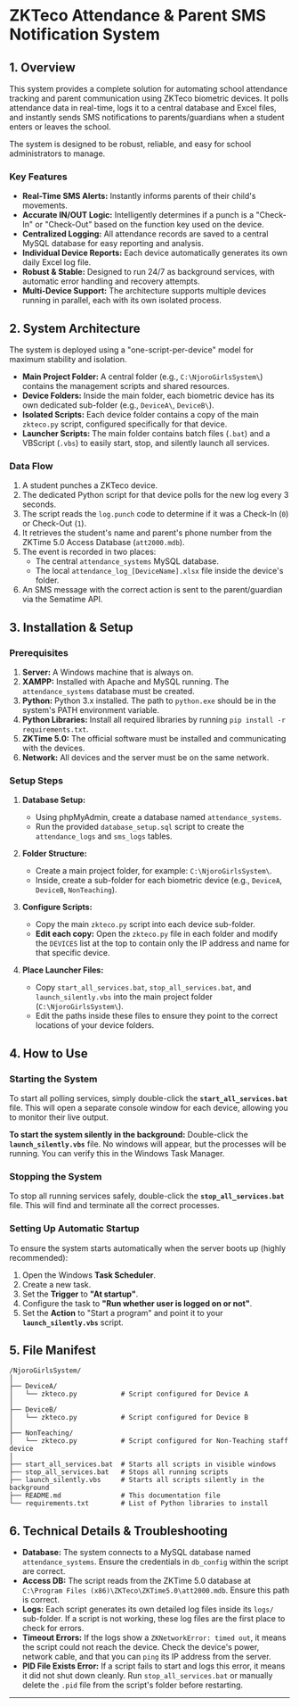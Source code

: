 # ZKTeco Attendance & Parent SMS Notification System

## 1. Overview

This system provides a complete solution for automating school attendance tracking and parent communication using ZKTeco biometric devices. It polls attendance data in real-time, logs it to a central database and Excel files, and instantly sends SMS notifications to parents/guardians when a student enters or leaves the school.

The system is designed to be robust, reliable, and easy for school administrators to manage.

### Key Features

*   **Real-Time SMS Alerts:** Instantly informs parents of their child's movements.
*   **Accurate IN/OUT Logic:** Intelligently determines if a punch is a "Check-In" or "Check-Out" based on the function key used on the device.
*   **Centralized Logging:** All attendance records are saved to a central MySQL database for easy reporting and analysis.
*   **Individual Device Reports:** Each device automatically generates its own daily Excel log file.
*   **Robust & Stable:** Designed to run 24/7 as background services, with automatic error handling and recovery attempts.
*   **Multi-Device Support:** The architecture supports multiple devices running in parallel, each with its own isolated process.

## 2. System Architecture

The system is deployed using a "one-script-per-device" model for maximum stability and isolation.

*   **Main Project Folder:** A central folder (e.g., `C:\NjoroGirlsSystem\`) contains the management scripts and shared resources.
*   **Device Folders:** Inside the main folder, each biometric device has its own dedicated sub-folder (e.g., `DeviceA\`, `DeviceB\`).
*   **Isolated Scripts:** Each device folder contains a copy of the main `zkteco.py` script, configured specifically for that device.
*   **Launcher Scripts:** The main folder contains batch files (`.bat`) and a VBScript (`.vbs`) to easily start, stop, and silently launch all services.

### Data Flow

1.  A student punches a ZKTeco device.
2.  The dedicated Python script for that device polls for the new log every 3 seconds.
3.  The script reads the `log.punch` code to determine if it was a Check-In (`0`) or Check-Out (`1`).
4.  It retrieves the student's name and parent's phone number from the ZKTime 5.0 Access Database (`att2000.mdb`).
5.  The event is recorded in two places:
    *   The central `attendance_systems` MySQL database.
    *   The local `attendance_log_[DeviceName].xlsx` file inside the device's folder.
6.  An SMS message with the correct action is sent to the parent/guardian via the Sematime API.

## 3. Installation & Setup

### Prerequisites

1.  **Server:** A Windows machine that is always on.
2.  **XAMPP:** Installed with Apache and MySQL running. The `attendance_systems` database must be created.
3.  **Python:** Python 3.x installed. The path to `python.exe` should be in the system's PATH environment variable.
4.  **Python Libraries:** Install all required libraries by running `pip install -r requirements.txt`.
5.  **ZKTime 5.0:** The official software must be installed and communicating with the devices.
6.  **Network:** All devices and the server must be on the same network.

### Setup Steps

1.  **Database Setup:**
    *   Using phpMyAdmin, create a database named `attendance_systems`.
    *   Run the provided `database_setup.sql` script to create the `attendance_logs` and `sms_logs` tables.

2.  **Folder Structure:**
    *   Create a main project folder, for example: `C:\NjoroGirlsSystem\`.
    *   Inside, create a sub-folder for each biometric device (e.g., `DeviceA`, `DeviceB`, `NonTeaching`).

3.  **Configure Scripts:**
    *   Copy the main `zkteco.py` script into each device sub-folder.
    *   **Edit each copy:** Open the `zkteco.py` file in each folder and modify the `DEVICES` list at the top to contain only the IP address and name for that specific device.

4.  **Place Launcher Files:**
    *   Copy `start_all_services.bat`, `stop_all_services.bat`, and `launch_silently.vbs` into the main project folder (`C:\NjoroGirlsSystem\`).
    *   Edit the paths inside these files to ensure they point to the correct locations of your device folders.

## 4. How to Use

### Starting the System

To start all polling services, simply double-click the **`start_all_services.bat`** file. This will open a separate console window for each device, allowing you to monitor their live output.

**To start the system silently in the background:**
Double-click the **`launch_silently.vbs`** file. No windows will appear, but the processes will be running. You can verify this in the Windows Task Manager.

### Stopping the System

To stop all running services safely, double-click the **`stop_all_services.bat`** file. This will find and terminate all the correct processes.

### Setting Up Automatic Startup

To ensure the system starts automatically when the server boots up (highly recommended):
1.  Open the Windows **Task Scheduler**.
2.  Create a new task.
3.  Set the **Trigger** to **"At startup"**.
4.  Configure the task to **"Run whether user is logged on or not"**.
5.  Set the **Action** to "Start a program" and point it to your **`launch_silently.vbs`** script.

## 5. File Manifest

```
/NjoroGirlsSystem/
│
├── DeviceA/
│   └── zkteco.py           # Script configured for Device A
│
├── DeviceB/
│   └── zkteco.py           # Script configured for Device B
│
├── NonTeaching/
│   └── zkteco.py           # Script configured for Non-Teaching staff device
│
├── start_all_services.bat  # Starts all scripts in visible windows
├── stop_all_services.bat   # Stops all running scripts
├── launch_silently.vbs     # Starts all scripts silently in the background
├── README.md               # This documentation file
└── requirements.txt        # List of Python libraries to install
```

## 6. Technical Details & Troubleshooting

*   **Database:** The system connects to a MySQL database named `attendance_systems`. Ensure the credentials in `db_config` within the script are correct.
*   **Access DB:** The script reads from the ZKTime 5.0 database at `C:\Program Files (x86)\ZKTeco\ZKTime5.0\att2000.mdb`. Ensure this path is correct.
*   **Logs:** Each script generates its own detailed log files inside its `logs/` sub-folder. If a script is not working, these log files are the first place to check for errors.
*   **Timeout Errors:** If the logs show a `ZKNetworkError: timed out`, it means the script could not reach the device. Check the device's power, network cable, and that you can `ping` its IP address from the server.
*   **PID File Exists Error:** If a script fails to start and logs this error, it means it did not shut down cleanly. Run `stop_all_services.bat` or manually delete the `.pid` file from the script's folder before restarting.

---